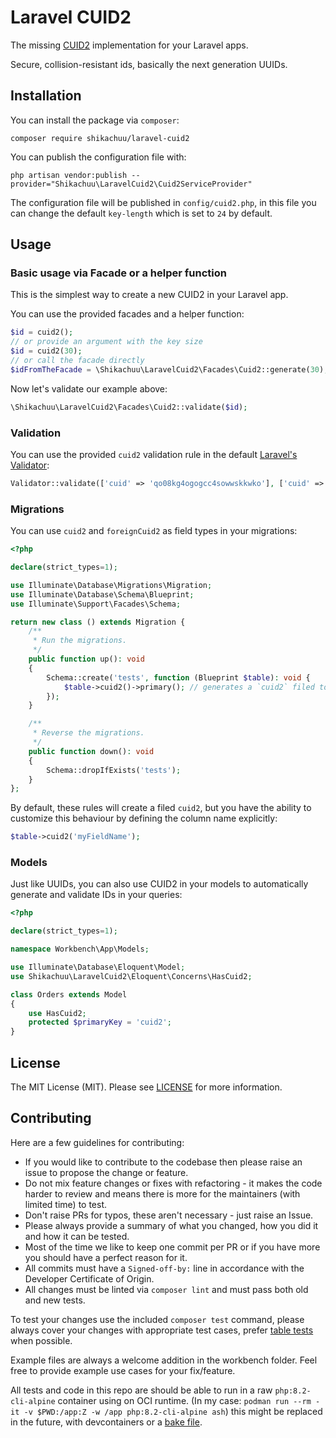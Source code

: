 # Laravel CUID2

The missing [CUID2](https://github.com/paralleldrive/cuid2#why) implementation for your Laravel apps.

Secure, collision-resistant ids, basically the next generation UUIDs.

## Installation

You can install the package via `composer`:

```shell
composer require shikachuu/laravel-cuid2
```

You can publish the configuration file with:

```shell
php artisan vendor:publish --provider="Shikachuu\LaravelCuid2\Cuid2ServiceProvider"
```

The configuration file will be published in `config/cuid2.php`, in this file you can change the default `key-length`
which is set to `24` by default.

## Usage

### Basic usage via Facade or a helper function

This is the simplest way to create a new CUID2 in your Laravel app.

You can use the provided facades and a helper function:

```php
$id = cuid2();
// or provide an argument with the key size
$id = cuid2(30);
// or call the facade directly
$idFromTheFacade = \Shikachuu\LaravelCuid2\Facades\Cuid2::generate(30);
```

Now let's validate our example above:

```php
\Shikachuu\LaravelCuid2\Facades\Cuid2::validate($id);
```

### Validation

You can use the provided `cuid2` validation rule in the
default [Laravel's Validator](https://laravel.com/docs/10.x/validation#validation-quickstart):

```php
Validator::validate(['cuid' => 'qo08kg4ogogcc4sowwskkwko'], ['cuid' => 'cuid2']);
```

### Migrations

You can use `cuid2` and `foreignCuid2` as field types in your migrations:

```php
<?php

declare(strict_types=1);

use Illuminate\Database\Migrations\Migration;
use Illuminate\Database\Schema\Blueprint;
use Illuminate\Support\Facades\Schema;

return new class () extends Migration {
    /**
     * Run the migrations.
     */
    public function up(): void
    {
        Schema::create('tests', function (Blueprint $table): void {
            $table->cuid2()->primary(); // generates a `cuid2` filed to use it as the primary key
        });
    }

    /**
     * Reverse the migrations.
     */
    public function down(): void
    {
        Schema::dropIfExists('tests');
    }
};
```

By default, these rules will create a filed `cuid2`, but you have the ability to customize this behaviour by defining
the column name explicitly:

```php
$table->cuid2('myFieldName');
```

### Models

Just like UUIDs, you can also use CUID2 in your models to automatically generate and validate IDs in your queries:

```php
<?php

declare(strict_types=1);

namespace Workbench\App\Models;

use Illuminate\Database\Eloquent\Model;
use Shikachuu\LaravelCuid2\Eloquent\Concerns\HasCuid2;

class Orders extends Model
{
    use HasCuid2;
    protected $primaryKey = 'cuid2';
}
```

## License

The MIT License (MIT). Please see [LICENSE](LICENSE) for more information.

## Contributing

Here are a few guidelines for contributing:

* If you would like to contribute to the codebase then please raise an issue to propose the change or feature.
* Do not mix feature changes or fixes with refactoring - it makes the code harder to review and means there is more for
  the maintainers (with limited time) to test.
* Don't raise PRs for typos, these aren't necessary - just raise an Issue.
* Please always provide a summary of what you changed, how you did it and how it can be tested.
* Most of the time we like to keep one commit per PR or if you have more you should have a perfect reason for it.
* All commits must have a `Signed-off-by:` line in accordance with the Developer Certificate of Origin.
* All changes must be linted via `composer lint` and must pass both old and new tests.

To test your changes use the included `composer test` command, please always cover your changes with appropriate test
cases, prefer [table tests](https://pestphp.com/docs/datasets) when possible.

Example files are always a welcome addition in the workbench folder. Feel free to provide example use cases for your
fix/feature.

All tests and code in this repo are should be able to run in a raw `php:8.2-cli-alpine` container using on OCI runtime.
(In my case: `podman run --rm -it -v $PWD:/app:Z -w /app php:8.2-cli-alpine ash`) this might be replaced in the future,
with devcontainers or a [bake file](https://docs.docker.com/build/bake/reference/).